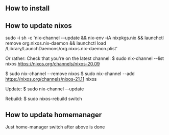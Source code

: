 ## How to install
## How to update nixos
sudo -i sh -c 'nix-channel --update && nix-env -iA nixpkgs.nix && launchctl remove org.nixos.nix-daemon && launchctl load /Library/LaunchDaemons/org.nixos.nix-daemon.plist'

Or rather:
Check that you're on the latest channel:
$ sudo nix-channel --list
nixos https://nixos.org/channels/nixos-20.09

$ sudo nix-channel --remove nixos
$ sudo nix-channel --add https://nixos.org/channels/nixos-21.11 nixos

Update:
$ sudo nix-channel --update

Rebuild:
$ sudo nixos-rebuild switch

## How to update homemanager

Just home-manager switch after above is done
